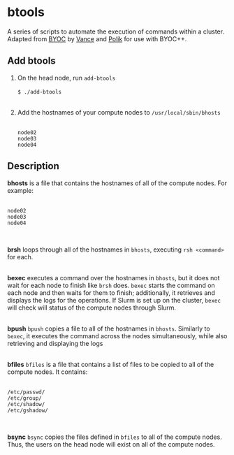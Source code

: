 # btools  
A series of scripts to automate the execution of commands within a cluster.</br>
Adapted from [BYOC](https://www.webmo.net/support/byoc.pdf) by [Vance](https://github.com/NathanRVance) and [Polik](https://github.com/poliklab) for use with BYOC++.</br>

## Add btools  
1. On the head node, run `add-btools`</br></br>
   `$ ./add-btools`</br></br>

2. Add the hostnames of your compute nodes to `/usr/local/sbin/bhosts`</br></br>
   ```
   node02
   node03
   node04
   ```  

## Description
**bhosts** is a file that contains the hostnames of all of the compute nodes. For example:</br></br>
```
node02
node03
node04
```
</br>

**brsh** loops through all of the hostnames in `bhosts`, executing `rsh <command>` for each.
</br></br>

**bexec** executes a command over the hostnames in `bhosts`, but it does not wait for each node to finish like `brsh` does. `bexec` starts the command on each node and then waits for them to finish; additionally, it retrieves and displays the logs for the operations. If Slurm is set up on the cluster, `bexec` will check will status of the compute nodes through Slurm.
</br></br>

**bpush**
`bpush` copies a file to all of the hostnames in `bhosts`. Similarly to `bexec`, it executes the command across the nodes simultaneously, while also retrieving and displaying the logs
</br></br>

**bfiles**
`bfiles` is a file that contains a list of files to be copied to all of the compute nodes. It contains:</br></br>
```
/etc/passwd/
/etc/group/
/etc/shadow/
/etc/gshadow/
```
</br>

**bsync**
`bsync` copies the files defined in `bfiles` to all of the compute nodes. Thus, the users on the head node will exist on all of the compute nodes.
</br>
